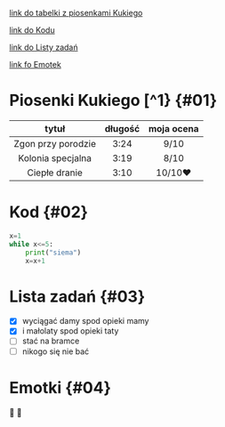 
[link do tabelki z piosenkami Kukiego](#01)

[link do Kodu](#02)

[link do Listy zadań](#03)

[link fo Emotek](#04)

[^1]: Bardzo lubię piosenki Kukiego

# Piosenki Kukiego [^1} {#01}
|tytuł|długość|moja ocena|
|:---:|:-----:|:--------:|
|Zgon przy porodzie|3:24|9/10|
|Kolonia specjalna|3:19|8/10|
|Ciepłe dranie|3:10|10/10:heart:|


# Kod {#02}
```py
x=1
while x<=5:
	print("siema")
	x=x+1
```

# Lista zadań {#03}
- [x] wyciągać damy spod opieki mamy
- [x] i małolaty spod opieki taty
- [ ] stać na bramce
- [ ] nikogo się nie bać

# Emotki {#04}
:japanese_ogre:
:japanese_goblin:
